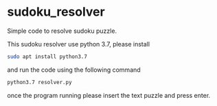 # sudoku_resolver
Simple code to resolve sudoku puzzle. 

This sudoku resolver use python 3.7, please install
```bash
sudo apt install python3.7
```

and run the code using the following command

```bash 
python3.7 resolver.py
```
once the program running please insert the text puzzle and press enter.

